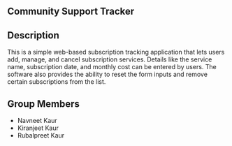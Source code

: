 ## Community Support Tracker

## Description 
This is a simple web-based subscription tracking application that lets users add, manage, and cancel subscription services. Details like the service name, subscription date, and monthly cost can be entered by users. The software also provides the ability to reset the form inputs and remove certain subscriptions from the list.

## Group Members
- Navneet Kaur
- Kiranjeet Kaur
- Rubalpreet Kaur